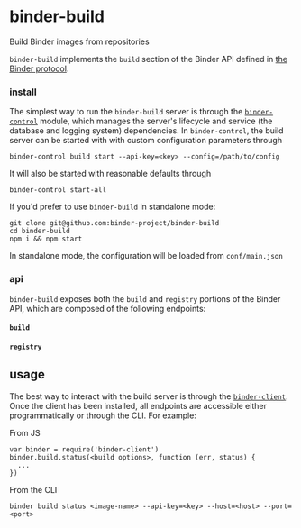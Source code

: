 # binder-build
Build Binder images from repositories

`binder-build` implements the `build` section of the Binder API defined in [the Binder
protocol](http://github.com/binder-project/binder-protocol/blob/master/index.js).

### install

The simplest way to run the `binder-build` server is through the
[`binder-control`](https://github.com/binder-project/binder-control) module, which
manages the server's lifecycle and service (the database and logging system) dependencies. In
`binder-control`, the build server can be started with with custom configuration parameters through
```
binder-control build start --api-key=<key> --config=/path/to/config
```

It will also be started with reasonable defaults through
```
binder-control start-all
```

If you'd prefer to use `binder-build` in standalone mode:
```
git clone git@github.com:binder-project/binder-build
cd binder-build
npm i && npm start
```

In standalone mode, the configuration will be loaded from `conf/main.json`

### api

`binder-build` exposes both the `build` and `registry` portions of the Binder API, which are
composed of the following endpoints:

#### `build`

#### `registry`

## usage

The best way to interact with the build server is through the
[`binder-client`](http://github.com/binder-project/binder-client). Once the client has been
installed, all endpoints are accessible either programmatically or through the CLI. For example:

From JS
```
var binder = require('binder-client')
binder.build.status(<build options>, function (err, status) {
  ...
})
```

From the CLI
```
binder build status <image-name> --api-key=<key> --host=<host> --port=<port>
```
